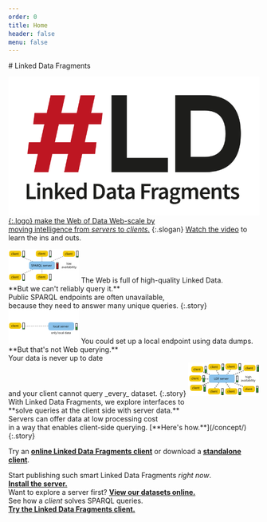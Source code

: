 ```yaml
---
order: 0
title: Home
header: false
menu: false
---
```


<div id="billboard" markdown="1">
# Linked Data Fragments

[![Linked Data Fragments](/images/logo.svg){:.logo}
make the Web of Data Web-scale by
<br>
moving intelligence from _servers_ to _clients_.](/concept/)
{:.slogan}
[Watch the video](http://videolectures.net/iswc2014_verborgh_querying_datasets/)
to learn the ins and outs.
</div>

<img src="/images/sparql.svg" class="aside" alt="" />
The Web is full of high-quality Linked Data.
<br>
**But we can't reliably query it.**
<br>
Public SPARQL endpoints are often unavailable,
<br>
because they need to answer many unique queries.
{:.story}


<img src="/images/local.svg" class="aside" alt="" />
You could set up a local endpoint using data dumps.
<br>
**But that's not Web querying.**
<br>
Your data is never up to date
<br>
and your client cannot query _every_ dataset.
{:.story}

<img src="/images/ldf.svg" class="aside" alt="" />
With Linked Data Fragments, we explore interfaces to
<br>
**solve queries at the client side with server data.**
<br>
Servers can offer data at low processing cost
<br>
in a way that enables client-side querying.
[**Here's how.**](/concept/)
{:.story}

Try an [**online Linked Data Fragments client**](http://client.linkeddatafragments.org/)
or download a [**standalone client**](https://github.com/LinkedDataFragments/Client).

Start publishing such smart Linked Data Fragments _right now_.
[**Install the server.**](/software/)
<br>
Want to explore a server first?
[**View our datasets online.**](/data/)
<br>
See how a _client_ solves SPARQL queries.
[**Try the Linked Data Fragments client.**](/data/)
